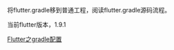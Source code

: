 将flutter.gradle移到普通工程，阅读flutter.gradle源码流程。

当前flutter版本，1.9.1

[Flutter之gradle配置](https://www.jianshu.com/p/6f0bc442c3ed)
